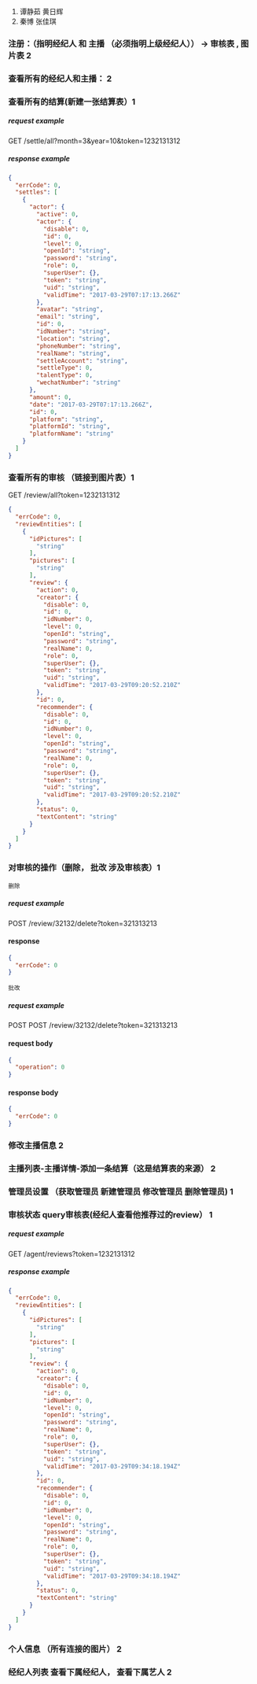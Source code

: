 1. 谭静茹 黄日辉
2. 秦博 张佳琪


### 注册：（指明经纪人  和  主播  （必须指明上级经纪人）） -> 审核表 , 图片表 2
 
### 查看所有的经纪人和主播： 2

### 查看所有的结算(新建一张结算表）1

##### request example 
GET   /settle/all?month=3&year=10&token=1232131312

##### response example

```json
{
  "errCode": 0,
  "settles": [
    {
      "actor": {
        "active": 0,
        "actor": {
          "disable": 0,
          "id": 0,
          "level": 0,
          "openId": "string",
          "password": "string",
          "role": 0,
          "superUser": {},
          "token": "string",
          "uid": "string",
          "validTime": "2017-03-29T07:17:13.266Z"
        },
        "avatar": "string",
        "email": "string",
        "id": 0,
        "idNumber": "string",
        "location": "string",
        "phoneNumber": "string",
        "realName": "string",
        "settleAccount": "string",
        "settleType": 0,
        "talentType": 0,
        "wechatNumber": "string"
      },
      "amount": 0,
      "date": "2017-03-29T07:17:13.266Z",
      "id": 0,
      "platform": "string",
      "platformId": "string",
      "platformName": "string"
    }
  ]
}

```

### 查看所有的审核 （链接到图片表）1 

GET   /review/all?token=1232131312

```json
{
  "errCode": 0,
  "reviewEntities": [
    {
      "idPictures": [
        "string"
      ],
      "pictures": [
        "string"
      ],
      "review": {
        "action": 0,
        "creator": {
          "disable": 0,
          "id": 0,
          "idNumber": 0,
          "level": 0,
          "openId": "string",
          "password": "string",
          "realName": 0,
          "role": 0,
          "superUser": {},
          "token": "string",
          "uid": "string",
          "validTime": "2017-03-29T09:20:52.210Z"
        },
        "id": 0,
        "recommender": {
          "disable": 0,
          "id": 0,
          "idNumber": 0,
          "level": 0,
          "openId": "string",
          "password": "string",
          "realName": 0,
          "role": 0,
          "superUser": {},
          "token": "string",
          "uid": "string",
          "validTime": "2017-03-29T09:20:52.210Z"
        },
        "status": 0,
        "textContent": "string"
      }
    }
  ]
}
```


### 对审核的操作（删除， 批改  涉及审核表）1 

`删除`
##### request example 
POST /review/32132/delete?token=321313213


#### response
```json
{
  "errCode": 0
}
```

`批改`
##### request example 
POST POST /review/32132/delete?token=321313213

#### request body
```json
{
  "operation": 0
}
```

#### response body
```json
{
  "errCode": 0
}
```


### 修改主播信息 2

### 主播列表-主播详情-添加一条结算（这是结算表的来源） 2

### 管理员设置 （获取管理员  新建管理员 修改管理员 删除管理员)   1


### 审核状态 query审核表(经纪人查看他推荐过的review）   1

##### request example 
GET   /agent/reviews?token=1232131312

##### response example
```json
{
  "errCode": 0,
  "reviewEntities": [
    {
      "idPictures": [
        "string"
      ],
      "pictures": [
        "string"
      ],
      "review": {
        "action": 0,
        "creator": {
          "disable": 0,
          "id": 0,
          "idNumber": 0,
          "level": 0,
          "openId": "string",
          "password": "string",
          "realName": 0,
          "role": 0,
          "superUser": {},
          "token": "string",
          "uid": "string",
          "validTime": "2017-03-29T09:34:18.194Z"
        },
        "id": 0,
        "recommender": {
          "disable": 0,
          "id": 0,
          "idNumber": 0,
          "level": 0,
          "openId": "string",
          "password": "string",
          "realName": 0,
          "role": 0,
          "superUser": {},
          "token": "string",
          "uid": "string",
          "validTime": "2017-03-29T09:34:18.194Z"
        },
        "status": 0,
        "textContent": "string"
      }
    }
  ]
}

```

### 个人信息 （所有连接的图片）            2

### 经纪人列表 查看下属经纪人， 查看下属艺人       2
